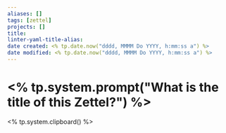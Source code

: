 ```yaml
---
aliases: []
tags: [zettel]
projects: []
title: 
linter-yaml-title-alias: 
date created: <% tp.date.now("dddd, MMMM Do YYYY, h:mm:ss a") %>
date modified: <% tp.date.now("dddd, MMMM Do YYYY, h:mm:ss a") %>
---
```


# <% tp.system.prompt("What is the title of this Zettel?") %>

<% tp.system.clipboard() %>

